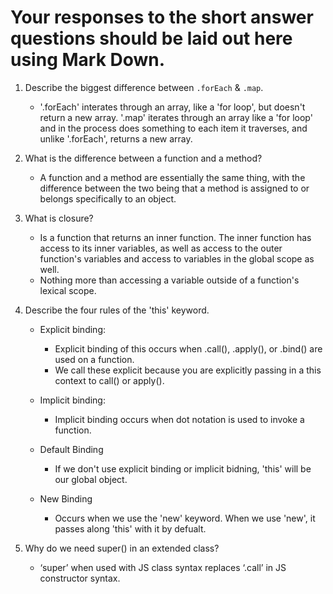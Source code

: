 # Your responses to the short answer questions should be laid out here using Mark Down.
1. Describe the biggest difference between `.forEach` & `.map`.
    * '.forEach' interates through an array, like a 'for loop', but doesn't return a new array. '.map' iterates through an array like a 'for loop' and in the process does something to each item it traverses, and unlike '.forEach', returns a new array.
2. What is the difference between a function and a method?
    * A function and a method are essentially the same thing, with the difference between the two being that a method is assigned to or belongs specifically to an object.  
3. What is closure?
    * Is a function that returns an inner function. The inner function has access to its inner variables, as well as access to the outer function's variables and access to variables in the global scope as well. 
    * Nothing more than accessing a variable outside of a function's lexical scope.
4. Describe the four rules of the 'this' keyword.
    * Explicit binding:
        - Explicit binding of this occurs when .call(), .apply(), or .bind() are used on a function.
        - We call these explicit because you are explicitly passing in a this context to call() or apply(). 
        
    * Implicit binding: 
        - Implicit binding occurs when dot notation is used to invoke a function. 
    * Default Binding
        - If we don't use explicit binding or implicit bidning, 'this' will be our global object. 
    * New Binding
        - Occurs when we use the 'new' keyword. When we use 'new', it passes along 'this' with it by defualt. 


5. Why do we need super() in an extended class?
    * ‘super’ when used with JS class syntax replaces ‘.call’ in JS constructor syntax. 
